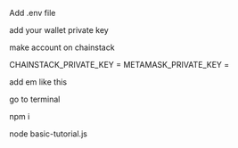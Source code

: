 Add .env file

add your wallet private key

make account on chainstack 

CHAINSTACK_PRIVATE_KEY = 
METAMASK_PRIVATE_KEY = 

add em like this 

go to terminal 

npm i

node basic-tutorial.js